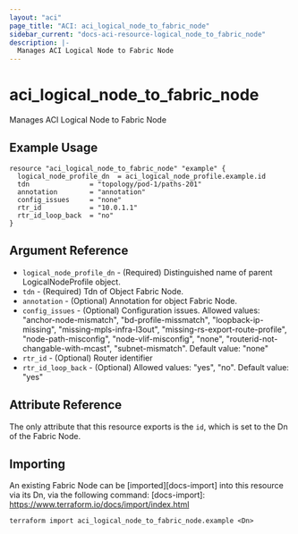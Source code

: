 ```yaml
---
layout: "aci"
page_title: "ACI: aci_logical_node_to_fabric_node"
sidebar_current: "docs-aci-resource-logical_node_to_fabric_node"
description: |-
  Manages ACI Logical Node to Fabric Node
---
```


# aci_logical_node_to_fabric_node #
Manages ACI Logical Node to Fabric Node

## Example Usage ##

```hcl
resource "aci_logical_node_to_fabric_node" "example" {
  logical_node_profile_dn  = aci_logical_node_profile.example.id
  tdn               = "topology/pod-1/paths-201"
  annotation        = "annotation"
  config_issues     = "none"
  rtr_id            = "10.0.1.1"
  rtr_id_loop_back  = "no"
}
```
## Argument Reference ##
* `logical_node_profile_dn` - (Required) Distinguished name of parent LogicalNodeProfile object.
* `tdn` - (Required) Tdn of Object Fabric Node.
* `annotation` - (Optional) Annotation for object Fabric Node.
* `config_issues` - (Optional) Configuration issues. Allowed values: "anchor-node-mismatch", "bd-profile-missmatch", "loopback-ip-missing", "missing-mpls-infra-l3out", "missing-rs-export-route-profile", "node-path-misconfig", "node-vlif-misconfig", "none", "routerid-not-changable-with-mcast", "subnet-mismatch". Default value: "none"
* `rtr_id` - (Optional) Router identifier
* `rtr_id_loop_back` - (Optional) Allowed values: "yes", "no". Default value: "yes"



## Attribute Reference

The only attribute that this resource exports is the `id`, which is set to the
Dn of the Fabric Node.

## Importing ##

An existing Fabric Node can be [imported][docs-import] into this resource via its Dn, via the following command:
[docs-import]: https://www.terraform.io/docs/import/index.html


```
terraform import aci_logical_node_to_fabric_node.example <Dn>
```